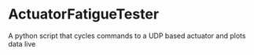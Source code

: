 # ActuatorFatigueTester
A python script that cycles commands to a UDP based actuator and plots data live
